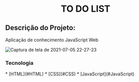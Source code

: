 <h1 align="center">TO DO LIST</h1>

## Descrição do Projeto: 
<p>Aplicação de conhecimento JavaScript Web</p>

![Captura de tela de 2021-07-05 22-27-23](https://user-images.githubusercontent.com/66310986/124529298-a07ea800-dde0-11eb-9689-a17c301768ce.png)


<h3>Tecnologia</h3>
<!--ts-->
   * [HTML](#HTML)
   * [CSS](#CSS)
   * [JavaScript](#JavaScript)
<!--te-->

